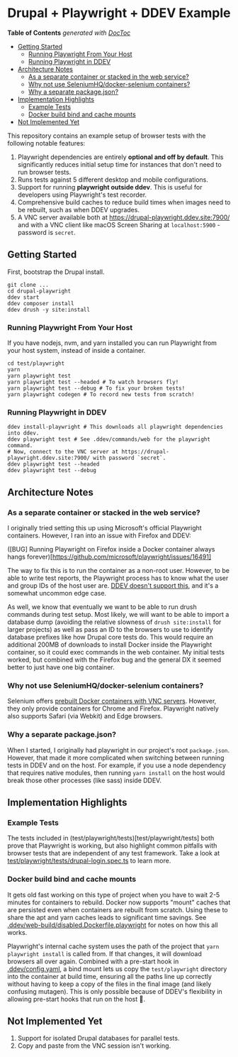 # Drupal + Playwright + DDEV Example

<!-- START doctoc generated TOC please keep comment here to allow auto update -->
<!-- DON'T EDIT THIS SECTION, INSTEAD RE-RUN doctoc TO UPDATE -->
**Table of Contents**  *generated with [DocToc](https://github.com/thlorenz/doctoc)*

- [Getting Started](#getting-started)
  - [Running Playwright From Your Host](#running-playwright-from-your-host)
  - [Running Playwright in DDEV](#running-playwright-in-ddev)
- [Architecture Notes](#architecture-notes)
  - [As a separate container or stacked in the web service?](#as-a-separate-container-or-stacked-in-the-web-service)
  - [Why not use SeleniumHQ/docker-selenium containers?](#why-not-use-seleniumhqdocker-selenium-containers)
  - [Why a separate package.json?](#why-a-separate-packagejson)
- [Implementation Highlights](#implementation-highlights)
  - [Example Tests](#example-tests)
  - [Docker build bind and cache mounts](#docker-build-bind-and-cache-mounts)
- [Not Implemented Yet](#not-implemented-yet)

<!-- END doctoc generated TOC please keep comment here to allow auto update -->

This repository contains an example setup of browser tests with the following notable features:

1. Playwright dependencies are entirely **optional and off by default**. This significantly reduces initial setup time for instances that don't need to run browser tests.
2. Runs tests against 5 different desktop and mobile configurations.
3. Support for running **playwright outside ddev**. This is useful for developers using Playwright's test recorder.
4. Comprehensive build caches to reduce build times when images need to be rebuilt, such as when DDEV upgrades.
5. A VNC server available both at https://drupal-playwright.ddev.site:7900/ and with a VNC client like macOS Screen Sharing at `localhost:5900` - password is `secret`.

## Getting Started

First, bootstrap the Drupal install.

```console
git clone ...
cd drupal-playwright
ddev start
ddev composer install
ddev drush -y site:install
```

### Running Playwright From Your Host

If you have nodejs, nvm, and yarn installed you can run Playwright from your host system, instead of inside a container.

```console
cd test/playwright
yarn
yarn playwright test
yarn playwright test --headed # To watch browsers fly!
yarn playwright test --debug # To fix your broken tests!
yarn playwright codegen # To record new tests from scratch!
```

### Running Playwright in DDEV

```console
ddev install-playwright # This downloads all playwright dependencies into ddev.
ddev playwright test # See .ddev/commands/web for the playwright command.
# Now, connect to the VNC server at https://drupal-playwright.ddev.site:7900/ with password `secret`.
ddev playwright test --headed
ddev playwright test --debug
```

## Architecture Notes

### As a separate container or stacked in the web service?

I originally tried setting this up using Microsoft's official Playwright containers. However, I ran into an issue with Firefox and DDEV:

([BUG] Running Playwright on Firefox inside a Docker container always hangs forever)[https://github.com/microsoft/playwright/issues/16491]

The way to fix this is to run the container as a non-root user. However, to be able to write test reports, the Playwright process has to know what the user and group IDs of the host user are. [DDEV doesn't support this](https://github.com/orgs/ddev/discussions/4733), and it's a somewhat uncommon edge case.

As well, we know that eventually we want to be able to run drush commands during test setup. Most likely, we will want to be able to import a database dump (avoiding the relative slowness of `drush site:install` for larger projects) as well as pass an ID to the browsers to use to identify database prefixes like how Drupal core tests do. This would require an additional 200MB of downloads to install Docker inside the Playwright container, so it could exec commands in the web container. My initial tests worked, but combined with the Firefox bug and the general DX it seemed better to just have one big container.

### Why not use SeleniumHQ/docker-selenium containers?

Selenium offers [prebuilt Docker containers with VNC servers](https://github.com/SeleniumHQ/docker-selenium). However, they only provide containers for Chrome and Firefox. Playwright natively also supports Safari (via Webkit) and Edge browsers.

### Why a separate package.json?

When I started, I originally had playwright in our project's root `package.json`. However, that made it more complicated when switching between running tests in DDEV and on the host. For example, if you use a node dependency that requires native modules, then running `yarn install` on the host would break those other processes (like sass) inside DDEV.

## Implementation Highlights

### Example Tests

The tests included in (test/playwright/tests)[test/playwright/tests] both prove that Playwright is working, but also highlight common pitfalls with browser tests that are independent of any test framework. Take a look at [test/playwright/tests/drupal-login.spec.ts](test/playwright/tests/drupal-login.spec.ts) to learn more.

### Docker build bind and cache mounts

It gets old fast working on this type of project when you have to wait 2-5 minutes for containers to rebuild. Docker now supports "mount" caches that are persisted even when containers are rebuilt from scratch. Using these to share the apt and yarn caches leads to significant time savings. See [.ddev/web-build/disabled.Dockerfile.playwright](.ddev/web-build/disabled.Dockerfile.playwright) for notes on how this all works.

Playwright's internal cache system uses the path of the project that `yarn playwright install` is called from. If that changes, it will download browsers all over again. Combined with a pre-start hook in [.ddev/config.yaml](.ddev/config.yaml), a bind mount lets us copy the `test/playwright` directory into the container at build time, ensuring all the paths line up correctly without having to keep a copy of the files in the final image (and likely confusing mutagen). This is only possible because of DDEV's flexibility in allowing pre-start hooks that run on the host 🙌.

## Not Implemented Yet

1. Support for isolated Drupal databases for parallel tests.
2. Copy and paste from the VNC session isn't working.

